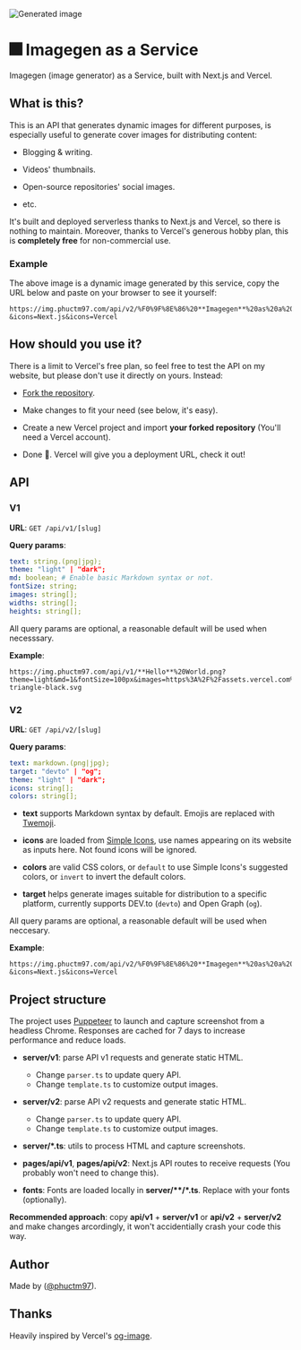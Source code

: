 ![Generated image](https://img.phuctm97.com/api/v2/%F0%9F%8E%86%20**Imagegen**%20as%20a%20Service?&icons=Next.js&icons=Vercel)

# 🎆 Imagegen as a Service

Imagegen (image generator) as a Service, built with Next.js and Vercel.

## What is this?

This is an API that generates dynamic images for different purposes, is especially useful to generate cover images for distributing content:

- Blogging & writing.

- Videos' thumbnails.

- Open-source repositories' social images.

- etc.

It's built and deployed serverless thanks to Next.js and Vercel, so there is nothing to maintain. Moreover, thanks to Vercel's generous hobby plan, this is **completely free** for non-commercial use.

### Example

The above image is a dynamic image generated by this service, copy the URL below and paste on your browser to see it yourself:

```
https://img.phuctm97.com/api/v2/%F0%9F%8E%86%20**Imagegen**%20as%20a%20Service?&icons=Next.js&icons=Vercel
```

## How should you use it?

There is a limit to Vercel's free plan, so feel free to test the API on my website, but please don't use it directly on yours. Instead:

- [Fork the repository](https://github.com/phuctm97/img/fork).

- Make changes to fit your need (see below, it's easy).

- Create a new Vercel project and import **your forked repository** (You'll need a Vercel account).

- Done 🎉. Vercel will give you a deployment URL, check it out!

## API

### V1

**URL**: `GET /api/v1/[slug]`

**Query params**:

```yml
text: string.(png|jpg);
theme: "light" | "dark";
md: boolean; # Enable basic Markdown syntax or not.
fontSize: string;
images: string[];
widths: string[];
heights: string[];
```

All query params are optional, a reasonable default will be used when necesssary.

**Example**:

```
https://img.phuctm97.com/api/v1/**Hello**%20World.png?theme=light&md=1&fontSize=100px&images=https%3A%2F%2Fassets.vercel.com%2Fimage%2Fupload%2Ffront%2Fassets%2Fdesign%2Fvercel-triangle-black.svg
```

### V2

**URL**: `GET /api/v2/[slug]`

**Query params**:

```yml
text: markdown.(png|jpg);
target: "devto" | "og";
theme: "light" | "dark";
icons: string[];
colors: string[];
```

- **text** supports Markdown syntax by default. Emojis are replaced with [Twemoji].

- **icons** are loaded from [Simple Icons], use names appearing on its website as inputs here. Not found icons will be ignored.

- **colors** are valid CSS colors, or `default` to use Simple Icons's suggested colors, or `invert` to invert the default colors.

- **target** helps generate images suitable for distribution to a specific platform, currently supports DEV.to (`devto`) and Open Graph (`og`).

All query params are optional, a reasonable default will be used when neccesary.

**Example**:

```
https://img.phuctm97.com/api/v2/%F0%9F%8E%86%20**Imagegen**%20as%20a%20Service?&icons=Next.js&icons=Vercel
```

## Project structure

The project uses [Puppeteer] to launch and capture screenshot from a headless Chrome. Responses are cached for 7 days to increase performance and reduce loads.

- **server/v1**: parse API v1 requests and generate static HTML.

  - Change `parser.ts` to update query API.
  - Change `template.ts` to customize output images.

- **server/v2**: parse API v2 requests and generate static HTML.

  - Change `parser.ts` to update query API.
  - Change `template.ts` to customize output images.

- **server/\*.ts**: utils to process HTML and capture screenshots.

- **pages/api/v1**, **pages/api/v2**: Next.js API routes to receive requests (You probably won't need to change this).

- **fonts**: Fonts are loaded locally in **server/\*\*/\*.ts**. Replace with your fonts (optionally).

**Recommended approach**: copy **api/v1** + **server/v1** or **api/v2** + **server/v2** and make changes arcordingly, it won't accidentially crash your code this way.

## Author

Made by ([@phuctm97]).

## Thanks

Heavily inspired by Vercel's [og-image].

<!-- Links -->

[img.phuctm97.com]: https://img.phuctm97.com
[@phuctm97]: https://twitter.com/phuctm97
[simple icons]: https://simpleicons.org
[twemoji]: https://twemoji.twitter.com
[og-image]: https://github.com/vercel/og-image
[puppeteer]: https://github.com/puppeteer/puppeteer
